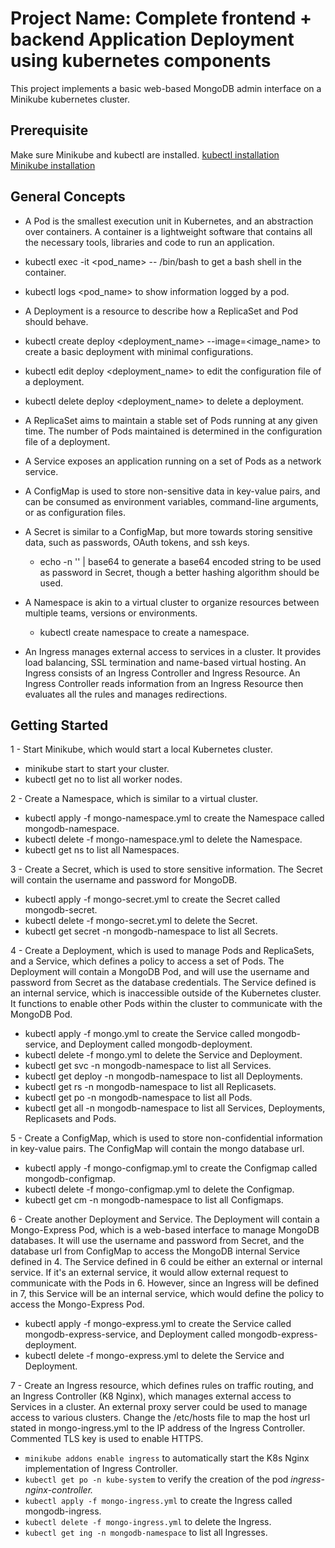 # Project Name: Complete frontend + backend Application Deployment using kubernetes components

This project implements a basic web-based MongoDB admin interface on a Minikube kubernetes cluster.


## Prerequisite
Make sure Minikube and kubectl are installed.
[kubectl installation](https://kubernetes.io/docs/tasks/tools/install-kubectl/)  
[Minikube installation](https://minikube.sigs.k8s.io/docs/start/)

## General Concepts
- A Pod is the smallest execution unit in Kubernetes, and an abstraction over containers. A container is a lightweight software that contains all the necessary tools, libraries and code to run an application.

 - kubectl exec -it <pod_name> -- /bin/bash to get a bash shell in the container.
 - kubectl logs <pod_name> to show information logged by a pod.

- A Deployment is a resource to describe how a ReplicaSet and Pod should behave.

 - kubectl create deploy <deployment_name> --image=<image_name> to create a basic deployment with minimal configurations.
 - kubectl edit deploy <deployment_name> to edit the configuration file of a deployment.
-  kubectl delete deploy <deployment_name> to delete a deployment.
- A ReplicaSet aims to maintain a stable set of Pods running at any given time. The number of Pods maintained is determined in the configuration file of a  deployment.

- A Service exposes an application running on a set of Pods as a network service.

- A ConfigMap is used to store non-sensitive data in key-value pairs, and can be consumed as environment variables, command-line arguments, or as configuration files.

- A Secret is similar to a ConfigMap, but more towards storing sensitive data, such as passwords, OAuth tokens, and ssh keys.

   - echo -n '<password>' | base64 to generate a base64 encoded string to be used as password in Secret, though a better hashing algorithm should be used.
- A Namespace is akin to a virtual cluster to organize resources between multiple teams, versions or environments.

    - kubectl create namespace <name> to create a namespace.
- An Ingress manages external access to services in a cluster. It provides load balancing, SSL termination and name-based virtual hosting. An Ingress consists of an Ingress Controller and Ingress Resource. An Ingress Controller reads information from an Ingress Resource then evaluates all the rules and manages redirections.

## Getting Started
  
1 - Start Minikube, which would start a local Kubernetes cluster.

  - minikube start to start your cluster.
  - kubectl get no to list all worker nodes.
  
  
2 - Create a Namespace, which is similar to a virtual cluster.

- kubectl apply -f mongo-namespace.yml to create the Namespace called mongodb-namespace.
- kubectl delete -f mongo-namespace.yml to delete the Namespace.
- kubectl get ns to list all Namespaces.
  
  
3 - Create a Secret, which is used to store sensitive information. The Secret will contain the username and password for MongoDB.

- kubectl apply -f mongo-secret.yml to create the Secret called mongodb-secret.
- kubectl delete -f mongo-secret.yml to delete the Secret.
- kubectl get secret -n mongodb-namespace to list all Secrets.
  
  
4 - Create a Deployment, which is used to manage Pods and ReplicaSets, and a Service, which defines a policy to access a set of Pods. The Deployment will contain a MongoDB Pod, and will use the username and password from Secret as the database credentials. The Service defined is an internal service, which is inaccessible outside of the Kubernetes cluster. It functions to enable other Pods within the cluster to communicate with the MongoDB Pod.

- kubectl apply -f mongo.yml to create the Service called mongodb-service, and Deployment called mongodb-deployment.
- kubectl delete -f mongo.yml to delete the Service and Deployment.
- kubectl get svc -n mongodb-namespace to list all Services.
- kubectl get deploy -n mongodb-namespace to list all Deployments.
- kubectl get rs -n mongodb-namespace to list all Replicasets.
- kubectl get po -n mongodb-namespace to list all Pods.
- kubectl get all -n mongodb-namespace to list all Services, Deployments, Replicasets and Pods.
  
  
5 - Create a ConfigMap, which is used to store non-confidential information in key-value pairs. The ConfigMap will contain the mongo database url.

- kubectl apply -f mongo-configmap.yml to create the Configmap called mongodb-configmap.
- kubectl delete -f mongo-configmap.yml to delete the Configmap.
- kubectl get cm -n mongodb-namespace to list all Configmaps.
  
  
6 - Create another Deployment and Service. The Deployment will contain a Mongo-Express Pod, which is a web-based interface to manage MongoDB databases. It will use the username and password from Secret, and the database url from ConfigMap to access the MongoDB internal Service defined in 4. The Service defined in 6 could be either an external or internal service. If it's an external service, it would allow external request to communicate with the Pods in 6. However, since an Ingress will be defined in 7, this Service will be an internal service, which would define the policy to access the Mongo-Express Pod.

- kubectl apply -f mongo-express.yml to create the Service called mongodb-express-service, and Deployment called mongodb-express-deployment.
- kubectl delete -f mongo-express.yml to delete the Service and Deployment.
  
  
7 - Create an Ingress resource, which defines rules on traffic routing, and an Ingress Controller (K8 Nginx), which manages external access to Services in a cluster. An external proxy server could be used to manage access to various clusters. Change the /etc/hosts file to map the host url stated in mongo-ingress.yml to the IP address of the Ingress Controller. Commented TLS key is used to enable HTTPS.

- `minikube addons enable ingress` to automatically start the K8s Nginx implementation of Ingress Controller.
- `kubectl get po -n kube-system` to verify the creation of the pod _ingress-nginx-controller._
- `kubectl apply -f mongo-ingress.yml` to create the Ingress called mongodb-ingress.
- `kubectl delete -f mongo-ingress.yml` to delete the Ingress.
- `kubectl get ing -n mongodb-namespace` to list all Ingresses.
